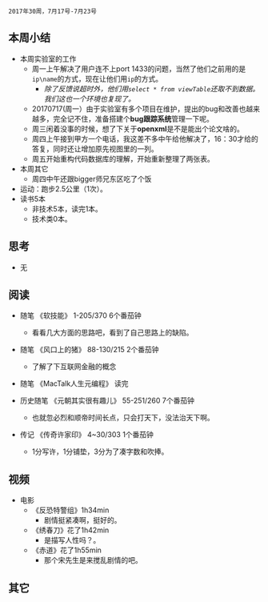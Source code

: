 	2017年30周，7月17号-7月23号

##  本周小结
+ 本周实验室的工作
	+ 周一上午解决了用户连不上port 1433的问题，当然了他们之前用的是`ip\name`的方式，现在让他们用`ip`的方式。
		+ *除了反馈说超时外，他们用`select * from viewTable`还取不到数据。我们这也一个环境也复现了。*
	+ 20170717(周一）由于实验室有多个项目在维护，提出的bug和改善也越来越多，完全记不住，准备搭建个**bug跟踪系统**管理一下呢。
	+ 周三闲着没事的时候，想了下关于**openxml**是不是能出个论文啥的。
	+ 周四上午接到甲方一个电话，我这差不多中午给他解决了，16：30才给的答复，同时还让增加原先视图里的一列。
	+ 周五开始重构代码数据库的理解，开始重新整理了两张表。
+ 本周其它
	+ 周四中午还跟bigger师兄东区吃了个饭
+ 运动：跑步2.5公里（1次）。
+ 读书5本
	+ 非技术5本，读完1本。
	+ 技术类0本。 

##  思考
+ 无

##  阅读
+ 随笔  《软技能》 1-205/370   6个番茄钟
	+ 看看几大方面的思路吧，看到了自己思路上的缺陷。

+ 随笔 《风口上的猪》 88-130/215  2个番茄钟
	+ 了解了下互联网金融的概念

+ 随笔 《MacTalk人生元编程》 读完
	
+ 历史随笔 《元朝其实很有趣儿》 55-251/260  7个番茄钟
	+ 也就忽必烈和顺帝时间长点，只会打天下，没法治天下啊。

+ 传记 《传奇许家印》 4~30/303   1个番茄钟
	+ 1分写许，1分铺垫，3分为了凑字数和吹捧。

##  视频
+ 电影  
	+ 《反恐特警组》1h34min
		+ 剧情挺紧凑啊，挺好的。
	+ 《绣春刀》花了1h42min
		+ 是描写人性吗？。
	+ 《赤道》花了1h55min
		+ 那个宋先生是来搅乱剧情的吧。

##  其它
